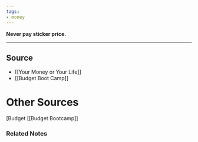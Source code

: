 ```yaml
---
tags:
- money
---
```

**Never pay sticker price.**

---

## Source
- [[Your Money or Your Life]]
- [[Budget Boot Camp]]

# Other Sources

[Budget [[Budget Bootcamp]] 

### Related Notes